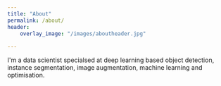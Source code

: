 ```yaml
---
title: "About"
permalink: /about/
header:
    overlay_image: "/images/aboutheader.jpg"
    
---
```


I'm a data scientist specialsed at deep learning based object detection, instance segmentation, 
image augmentation, machine learning and optimisation. 